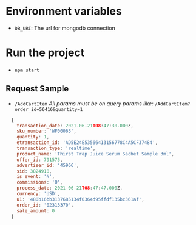 # Environment variables
- `DB_URI`: The url for mongodb connection

# Run the project
- `npm start`

## Request Sample
- `/AddCartItem`
*All params must be on query params like:* `/AddCartItem?order_id=56416&quantity=1`

```javascript
  {
    transaction_date: 2021-06-21T08:47:30.000Z,
    sku_number: 'WF00063',
    quantity: 1,
    etransaction_id: 'AD5E24E53566413156778C4A5CF37484',
    transaction_type: 'realtime',
    product_name: 'Thirst Trap Juice Serum Sachet Sample 3ml',
    offer_id: 791575,
    advertiser_id: '45966',
    sid: 3824918,
    is_event: 'N',
    commissions: '0',
    process_date: 2021-06-21T08:47:47.000Z,
    currency: 'USD',
    u1: '480b16bb3137685134f0364d95ffdf135bc361af',
    order_id: '02313370',
    sale_amount: 0
  }
```

